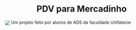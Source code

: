 <h1 align="center"> PDV para Mercadinho </h1>
<img align="center" loading="lazy" src="http://img.shields.io/static/v1?label=STATUS&message=EM%20DESENVOLVIMENTO&color=GREEN&style=for-the-badge"/>
Um projeto feito por alunos de ADS da faculdade Unifatecie
